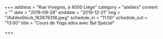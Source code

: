 +++
address = "Rue Vivegnis, à 4000 Liège"
category = "ateliers"
content = ""
date = "2019-09-28"
enddate = "2019-12-21"
img = "/AdobeStock_163679318.jpeg"
schedule_in = "11:00"
schedule_out = "13:00"
title = "Cours de Yoga ados avec Bal Spécial"

+++
